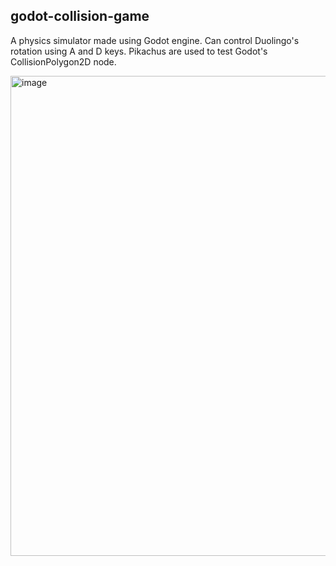 ## godot-collision-game

A physics simulator made using Godot engine. Can control Duolingo's rotation using A and D keys. Pikachus are used to test Godot's CollisionPolygon2D node.

<img width="768" alt="image" src="https://user-images.githubusercontent.com/46638829/180780216-31df2f02-7195-4c1f-96e5-9339aa4e0be3.png">
